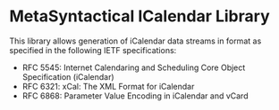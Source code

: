 MetaSyntactical ICalendar Library
=================================

This library allows generation of iCalendar data streams in format as specified in the following IETF specifications:

- RFC 5545: Internet Calendaring and Scheduling Core Object Specification (iCalendar)
- RFC 6321: xCal: The XML Format for iCalendar
- RFC 6868: Parameter Value Encoding in iCalendar and vCard

